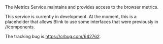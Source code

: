 The Metrics Service maintains and provides access to the browser metrics.

This service is currently in development. At the moment, this is a placeholder
that allows Blink to use some interfaces that were previously in //components.

The tracking bug is https://crbug.com/642762.
